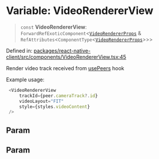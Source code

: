 # Variable: VideoRendererView

> `const` **VideoRendererView**: `ForwardRefExoticComponent`\<[`VideoRendererProps`](../type-aliases/VideoRendererProps.md) & `RefAttributes`\<`ComponentType`\<[`VideoRendererProps`](../type-aliases/VideoRendererProps.md)\>\>\>

Defined in: [packages/react-native-client/src/components/VideoRendererView.tsx:45](https://github.com/fishjam-cloud/mobile-client-sdk/blob/a60616b68cd043388665165d49f98ce759f80517/packages/react-native-client/src/components/VideoRendererView.tsx#L45)

Render video track received from [usePeers](../functions/usePeers.md) hook

Example usage:
```js
 <VideoRendererView
     trackId={peer.cameraTrack?.id}
     videoLayout="FIT"
     style={styles.videoContent}
 />
 ```

## Param

## Param
